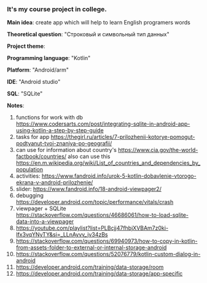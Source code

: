 
### It's my course project in college.

**Main idea**: create app which will help to learn English programers words

**Theoretical question**: "Строковый и символьный тип данных"

**Project theme**:

**Programming language**: "Kotlin"

**Platform**: "Android/arm"

**IDE**: "Android studio"

**SQL**: "SQLite"

   
**Notes**:
1. functions for work with db 
https://www.codersarts.com/post/integrating-sqlite-in-android-app-using-kotlin-a-step-by-step-guide
2. tasks for app https://thegirl.ru/articles/7-prilozhenii-kotorye-pomogut-podtyanut-tvoi-znaniya-po-geografii/
3. can use for information about country's https://www.cia.gov/the-world-factbook/countries/
also can use this https://en.m.wikipedia.org/wiki/List_of_countries_and_dependencies_by_population
4. activities: https://www.fandroid.info/urok-5-kotlin-dobavlenie-vtorogo-ekrana-v-android-prilozhenie/
5. slider: https://www.fandroid.info/18-android-viewpager2/
6. debugging https://developer.android.com/topic/performance/vitals/crash
7. viewpager + SQLite https://stackoverflow.com/questions/46686061/how-to-load-sqlite-data-into-a-viewpager
8. https://youtube.com/playlist?list=PLBcjj47fhbjXVBAm7z0ki-lfx3vqYNyTY&si=_LLnAyvv_jv34zBs
9. https://stackoverflow.com/questions/69940973/how-to-copy-in-kotlin-from-assets-folder-to-external-or-internal-storage-android
10. https://stackoverflow.com/questions/52076779/kotlin-custom-dialog-in-android
11. https://developer.android.com/training/data-storage/room
12. https://developer.android.com/training/data-storage/app-specific

